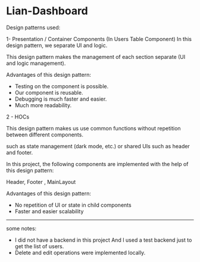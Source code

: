 # Lian-Dashboard

Design patterns used:

1- Presentation / Container Components (In Users Table Component)
In this design pattern, we separate UI and logic.

This design pattern makes the management of each section separate (UI and logic management).

Advantages of this design pattern:

- Testing on the component is possible.
- Our component is reusable.
- Debugging is much faster and easier.
- Much more readability.

2 - HOCs

This design pattern makes us use common functions without repetition between different components.

such as state management (dark mode, etc.) or shared UIs such as header and footer.

In this project, the following components are implemented with the help of this design pattern:

Header,
Footer ,
MainLayout

Advantages of this design pattern:

- No repetition of UI or state in child components
- Faster and easier scalability

---

some notes:

- I did not have a backend in this project And I used a test backend just to get the list of users.
- Delete and edit operations were implemented locally.
